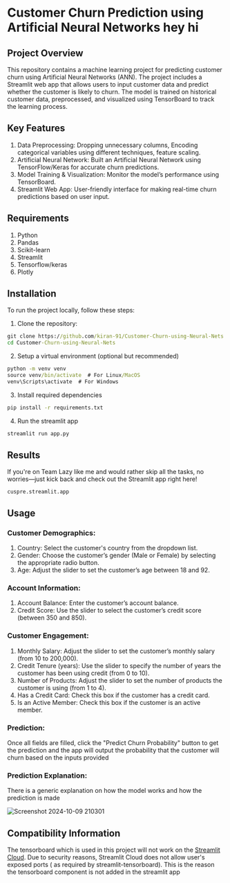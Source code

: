 # Customer Churn Prediction using Artificial Neural Networks hey hi

## Project Overview
This repository contains a machine learning project for predicting customer churn using Artificial Neural Networks (ANN). The project includes a Streamlit web app that allows users to input customer data and predict whether the customer is likely to churn. The model is trained on historical customer data, preprocessed, and visualized using TensorBoard to track the learning process.

## Key Features
1. Data Preprocessing: Dropping unnecessary columns, Encoding categorical variables using different techniques, feature scaling.
2. Artificial Neural Network: Built an Artificial Neural Network using TensorFlow/Keras for accurate churn predictions.
3. Model Training & Visualization: Monitor the model’s performance using TensorBoard.
4. Streamlit Web App: User-friendly interface for making real-time churn predictions based on user input.

## Requirements 
1. Python
2. Pandas
3. Scikit-learn
4. Streamlit
5. Tensorflow/keras
6. Plotly


## Installation
To run the project locally, follow these steps:

1. Clone the repository:

```cmd
git clone https://github.com/kiran-91/Customer-Churn-using-Neural-Nets.git
cd Customer-Churn-using-Neural-Nets
```

2. Setup a virtual environment (optional but recommended)
```cmd
python -m venv venv
source venv/bin/activate  # For Linux/MacOS
venv\Scripts\activate  # For Windows
```

3. Install required dependencies
```cmd
pip install -r requirements.txt
```

4. Run the streamlit app
```cmd
streamlit run app.py
```

## Results 
If you're on Team Lazy like me and would rather skip all the tasks, no worries—just kick back and check out the Streamlit app right here!
```
cuspre.streamlit.app
```
## Usage 

### Customer Demographics:
1. Country: Select the customer's country from the dropdown list.
2. Gender: Choose the customer’s gender (Male or Female) by selecting the appropriate radio button.
3. Age: Adjust the slider to set the customer’s age between 18 and 92.

### Account Information:
1. Account Balance: Enter the customer’s account balance.
2. Credit Score: Use the slider to select the customer’s credit score (between 350 and 850).

### Customer Engagement:
1. Monthly Salary: Adjust the slider to set the customer’s monthly salary (from 10 to 200,000).
2. Credit Tenure (years): Use the slider to specify the number of years the customer has been using credit (from 0 to 10).
3. Number of Products: Adjust the slider to set the number of products the customer is using (from 1 to 4).
4. Has a Credit Card: Check this box if the customer has a credit card.
5. Is an Active Member: Check this box if the customer is an active member.

### Prediction:
Once all fields are filled, click the "Predict Churn Probability" button to get the prediction and the app will output the probability that the customer will churn based on the inputs provided

### Prediction Explanation:
There is a generic explanation on how the model works and how the prediction is made 

![Screenshot 2024-10-09 210301](https://github.com/user-attachments/assets/a169786a-46cb-473c-9b61-4a3f5bc563d6)


## Compatibility Information 
The tensorboard which is used in this project will not work on the [Streamlit Cloud](https://streamlit.io/cloud). Due to security reasons, Streamlit Cloud does not allow user's exposed ports ( as required by streamlit-tensorboard). This is the reason the tensorboard component is not added in the streamlit app 
